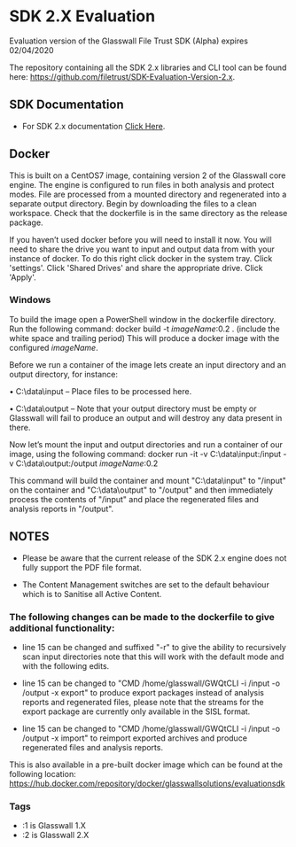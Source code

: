 # SDK 2.X Evaluation
Evaluation version of the Glasswall File Trust SDK (Alpha) expires 02/04/2020

The repository containing all the SDK 2.x libraries and CLI tool can be found here: https://github.com/filetrust/SDK-Evaluation-Version-2.x. 


## SDK Documentation

- For SDK 2.x documentation [Click Here](https://docs.glasswallsolutions.com/sdk/editor).

## Docker
This is built on a CentOS7 image, containing version 2 of the Glasswall core engine. The engine is configured to run files in both analysis and protect modes. File are processed from a mounted directory and regenerated into a separate output directory.
Begin by downloading the files to a clean workspace. Check that the dockerfile is in the same directory as the release package.

If you haven’t used docker before you will need to install it now. You will need to share the drive you want to input and output data from with your instance of docker. To do this right click docker in the system tray. Click 'settings'. Click 'Shared Drives' and share the appropriate drive. Click 'Apply'.

### Windows
To build the image open a PowerShell window in the dockerfile directory. Run the following command:
docker build -t *imageName*:0.2 .     (include the white space and trailing period)
This will produce a docker image with the configured *imageName*.

Before we run a container of the image lets create an input directory and an output directory, for instance:

•	C:\data\input – Place files to be processed here.

•	C:\data\output – Note that your output directory must be empty or Glasswall will fail to produce an output and will destroy any data present in there.

Now let’s mount the input and output directories and run a container of our image, using the following command:
docker run -it -v C:\data\input:/input -v C:\data\output:/output *imageName*:0.2

This command will build the container and mount "C:\data\input" to "/input" on the container and "C:\data\output" to "/output" and then immediately process the contents of "/input" and place the regenerated files and analysis reports in "/output".

## NOTES

- Please be aware that the current release of the SDK 2.x engine does not fully support the PDF file format.

- The Content Management switches are set to the default behaviour which is to Sanitise all Active Content.

### The following changes can be made to the dockerfile to give additional functionality:
- line 15 can be changed and suffixed "-r" to give the ability to recursively scan input directories note that this will work with the default mode and with the following edits.

- line 15 can be changed to "CMD /home/glasswall/GWQtCLI -i /input -o /output -x export" to produce export packages instead of analysis reports and regenerated files, please note that the streams for the export package are currently only available in the SISL format.

- line 15 can be changed to "CMD /home/glasswall/GWQtCLI -i /input -o /output -x import" to reimport exported archives and produce regenerated files and analysis reports.

This is also available in a pre-built docker image which can be found at the following location: https://hub.docker.com/repository/docker/glasswallsolutions/evaluationsdk

### Tags
- :1 is Glasswall 1.X 
- :2 is Glasswall 2.X
